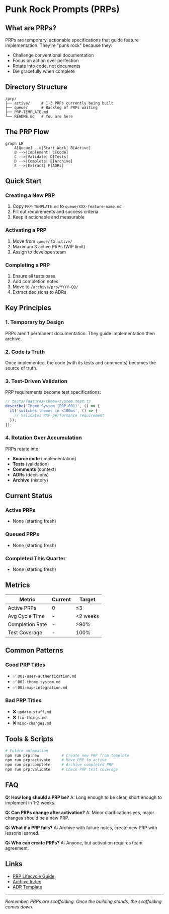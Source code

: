 # Punk Rock Prompts (PRPs)

## What are PRPs?

PRPs are temporary, actionable specifications that guide feature implementation. They're "punk rock" because they:

- Challenge conventional documentation
- Focus on action over perfection
- Rotate into code, not documents
- Die gracefully when complete

## Directory Structure

```
/prp/
├── active/     # 1-3 PRPs currently being built
├── queue/      # Backlog of PRPs waiting
├── PRP-TEMPLATE.md
└── README.md   # You are here
```

## The PRP Flow

```mermaid
graph LR
    A[Queue] -->|Start Work| B[Active]
    B -->|Implement| C[Code]
    C -->|Validate| D[Tests]
    D -->|Complete| E[Archive]
    E -->|Extract| F[ADRs]
```

## Quick Start

### Creating a New PRP

1. Copy `PRP-TEMPLATE.md` to `queue/XXX-feature-name.md`
2. Fill out requirements and success criteria
3. Keep it actionable and measurable

### Activating a PRP

1. Move from `queue/` to `active/`
2. Maximum 3 active PRPs (WIP limit)
3. Assign to developer/team

### Completing a PRP

1. Ensure all tests pass
2. Add completion notes
3. Move to `/archive/prp/YYYY-QQ/`
4. Extract decisions to ADRs

## Key Principles

### 1. Temporary by Design

PRPs aren't permanent documentation. They guide implementation then archive.

### 2. Code is Truth

Once implemented, the code (with its tests and comments) becomes the source of truth.

### 3. Test-Driven Validation

PRP requirements become test specifications:

```typescript
// tests/features/theme-system.test.ts
describe('Theme System (PRP-001)', () => {
  it('switches themes in <100ms', () => {
    // Validates PRP performance requirement
  });
});
```

### 4. Rotation Over Accumulation

PRPs rotate into:

- **Source code** (implementation)
- **Tests** (validation)
- **Comments** (context)
- **ADRs** (decisions)
- **Archive** (history)

## Current Status

### Active PRPs

- None (starting fresh)

### Queued PRPs

- None (starting fresh)

### Completed This Quarter

- None (starting fresh)

## Metrics

| Metric          | Current | Target   |
| --------------- | ------- | -------- |
| Active PRPs     | 0       | ≤3       |
| Avg Cycle Time  | -       | <2 weeks |
| Completion Rate | -       | >90%     |
| Test Coverage   | -       | 100%     |

## Common Patterns

### Good PRP Titles

- ✅ `001-user-authentication.md`
- ✅ `002-theme-system.md`
- ✅ `003-map-integration.md`

### Bad PRP Titles

- ❌ `update-stuff.md`
- ❌ `fix-things.md`
- ❌ `misc-changes.md`

## Tools & Scripts

```bash
# Future automation
npm run prp:new          # Create new PRP from template
npm run prp:activate     # Move PRP to active
npm run prp:complete     # Archive completed PRP
npm run prp:validate     # Check PRP test coverage
```

## FAQ

**Q: How long should a PRP be?**
A: Long enough to be clear, short enough to implement in 1-2 weeks.

**Q: Can PRPs change after activation?**
A: Minor clarifications yes, major changes should be a new PRP.

**Q: What if a PRP fails?**
A: Archive with failure notes, create new PRP with lessons learned.

**Q: Who can create PRPs?**
A: Anyone, but activation requires team agreement.

## Links

- [PRP Lifecycle Guide](../PRP_LIFECYCLE.md)
- [Archive Index](../archive/INDEX.md)
- [ADR Template](../decisions/ADR-TEMPLATE.md)

---

_Remember: PRPs are scaffolding. Once the building stands, the scaffolding comes down._
